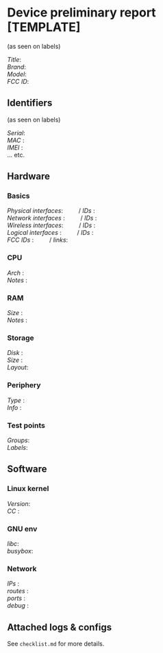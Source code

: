 
# Device preliminary report [TEMPLATE]

(as seen on labels)

_Title_:   `    `  
_Brand_:   `    `  
_Model_:   `    `  
_FCC ID_:  `    `  

## Identifiers

(as seen on labels)

_Serial_:  `    `  
_MAC_   :  `    `  
_IMEI_  :  `    `  
... etc.  


## Hardware

### Basics

_Physical interfaces_:  `    ` / _IDs_ :  `    `  
_Network interfaces_ :  `    ` / _IDs_ :  `    `  
_Wireless interfaces_:  `    ` / _IDs_ :  `    `  
_Logical interfaces_ :  `    ` / _IDs_ :  `    `  
_FCC IDs_            :  `    ` / _links_: `    `  

### CPU

_Arch_  :  `    `  
_Notes_ :  `    `  

### RAM

_Size_  :  `    `  
_Notes_ :  `    `  

### Storage

_Disk_  :  `    `  
_Size_  :  `    `  
_Layout_:  `    `  

### Periphery

_Type_  :  `    `  
_Info_  :  `    `  

### Test points

_Groups_:  `    `  
_Labels_:  `    `  


## Software

### Linux kernel

_Version_: `    `  
_CC_     : `    `  

### GNU env

_libc_:    `    `  
_busybox_: `    `  

### Network

_IPs_    : `    `  
_routes_ : `    `  
_ports_  : `    `  
_debug_  : `    `  

## Attached logs & configs

See `checklist.md` for more details.
